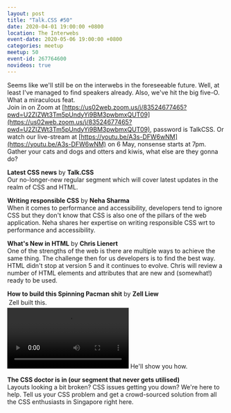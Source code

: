 ```yaml
---
layout: post
title: "Talk.CSS #50"
date: 2020-04-01 19:00:00 +0800
location: The Interwebs
event-date: 2020-05-06 19:00:00 +0800
categories: meetup
meetup: 50
event-id: 267764600
novideos: true
---
```

Seems like we'll still be on the interwebs in the foreseeable future. Well, at least I've managed to find speakers already. Also, we've hit the big five-O. What a miraculous feat.  
Join in on Zoom at [https://us02web.zoom.us/j/83524677465?pwd=U2ZIZWt3Tm5pUndyYi9BM3pwbmxQUT09](https://us02web.zoom.us/j/83524677465?pwd=U2ZIZWt3Tm5pUndyYi9BM3pwbmxQUT09), password is TalkCSS. Or watch our live-stream at [https://youtu.be/A3s-DFW6wNM](https://youtu.be/A3s-DFW6wNM) on 6 May, nonsense starts at 7pm.  
Gather your cats and dogs and otters and kiwis, what else are they gonna do?

**Latest CSS news** by **Talk.CSS**  
Our no-longer-new regular segment which will cover latest updates in the realm of CSS and HTML.

**Writing responsible CSS** by **Neha Sharma**  
When it comes to performance and accessibility, developers tend to ignore CSS but they don't know that CSS is also one of the pillars of the web application. Neha shares her expertise on writing responsible CSS wrt to performance and accessibility.

**What's New in HTML** by **Chris Lienert**  
One of the strengths of the web is there are multiple ways to achieve the same thing. The challenge then for us developers is to find the best way. HTML didn't stop at version 5 and it continues to evolve. Chris will review a number of HTML elements and attributes that are new and (somewhat!) ready to be used.

<p style="margin:0"><strong>How to build this Spinning Pacman shit</strong> by <strong>Zell Liew</strong></p>
<p style="margin:0.25em">Zell built this.</p>
<video autoplay loop style="height:10em">
  <source src="https://i.imgur.com/3CBzWlx.mp4" type="video/mp4">
  <p>Sorry, your browser doesn't support embedded videos.</p>
</video>
 He'll show you how.

**The CSS doctor is in (our segment that never gets utilised)**  
Layouts looking a bit broken? CSS issues getting you down? We're here to help. Tell us your CSS problem and get a crowd-sourced solution from all the CSS enthusiasts in Singapore right here.
